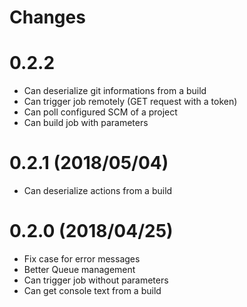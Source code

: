 # Changes

# 0.2.2

* Can deserialize git informations from a build
* Can trigger job remotely (GET request with a token)
* Can poll configured SCM of a project
* Can build job with parameters

# 0.2.1 (2018/05/04)

* Can deserialize actions from a build

# 0.2.0 (2018/04/25)

* Fix case for error messages
* Better Queue management
* Can trigger job without parameters
* Can get console text from a build
